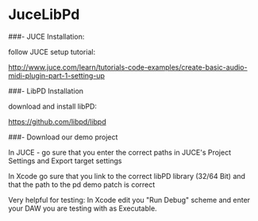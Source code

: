 JuceLibPd
==============

###- JUCE Installation:

follow JUCE setup tutorial:

http://www.juce.com/learn/tutorials-code-examples/create-basic-audio-midi-plugin-part-1-setting-up


###- LibPD Installation

download and install libPD:

https://github.com/libpd/libpd


###- Download our demo project

In JUCE - go sure that you enter the correct paths in JUCE's Project Settings and Export target settings

In Xcode go sure that you link to the correct libPD library (32/64 Bit) and that  the path to the pd demo patch is correct

Very helpful for testing: In Xcode edit you "Run Debug" scheme and enter your DAW you are testing with as Executable.
